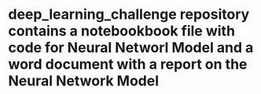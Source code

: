 # deep_learning_challenge repository contains a notebookbook file with code for Neural Networl Model and a word document with a report on the Neural Network Model
